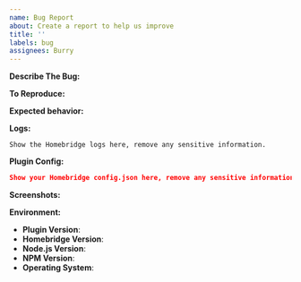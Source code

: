 ```yaml
---
name: Bug Report
about: Create a report to help us improve
title: ''
labels: bug
assignees: Burry
---
```


<!-- You must use the issue template below when submitting a bug -->

**Describe The Bug:**

<!-- A clear and concise description of what the bug is. -->

**To Reproduce:**

<!-- Steps to reproduce the behavior. -->

**Expected behavior:**

<!-- A clear and concise description of what you expected to happen. -->

**Logs:**

```
Show the Homebridge logs here, remove any sensitive information.
```

**Plugin Config:**

```json
Show your Homebridge config.json here, remove any sensitive information.
```

**Screenshots:**

<!-- If applicable, add screenshots to help explain your problem. -->

**Environment:**

- **Plugin Version**:
- **Homebridge Version**: <!-- homebridge -V -->
- **Node.js Version**: <!-- node -v -->
- **NPM Version**: <!-- npm -v -->
- **Operating System**: <!-- Raspbian / Ubuntu / Debian / Windows / macOS / Docker / hb-service -->

<!-- Click the "Preview" tab before you submit to ensure the formatting is correct. -->
